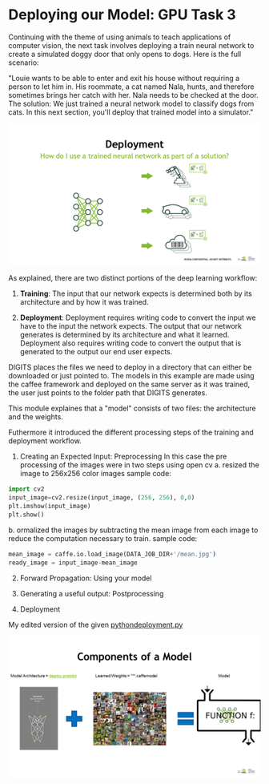 # Deploying our Model: GPU Task 3

Continuing with the theme of using animals to teach applications of computer vision, the next task involves deploying a train neural network to create a simulated doggy door that only opens to dogs.
Here is the full scenario:

"Louie wants to be able to enter and exit his house without requiring a person to let him in. His roommate, a cat named Nala, hunts, and therefore sometimes brings her catch with her. Nala needs to be checked at the door. The solution: We just trained a neural network model to classify dogs from cats. In this next section, you'll deploy that trained model into a simulator."

![](../images/deployment.png)

As explained, there are two distinct portions of the deep learning workflow:

1. **Training**: The input that our network expects is determined both by its architecture and by how it was trained.

2. **Deployment**: Deployment requires writing code to convert the input we have to the input the network expects. The output that our network generates is determined by its architecture and what it learned. Deployment also requires writing code to convert the output that is generated to the output our end user expects. 

DIGITS places the files we need to deploy in a directory that can either be downloaded or just pointed to. 
The models in this example are made using the caffee framework and deployed on the same server as it was trained, the user 
just points to the folder path that DIGITS generates.

This module explaines that a "model" consists of two files: the architecture and the weights.

Futhermore it introduced the different processing steps of the training and deployment workflow.

1. Creating an Expected Input: Preprocessing
In this case the pre processing of the images were in two steps using open cv
a. resized the image to 256x256 color images
sample code:

```python
import cv2
input_image=cv2.resize(input_image, (256, 256), 0,0)
plt.imshow(input_image)
plt.show()
```

b. ormalized the images by subtracting the mean image from each image to reduce the computation necessary to train.
sample code:

```python
mean_image = caffe.io.load_image(DATA_JOB_DIR+'/mean.jpg')
ready_image = input_image-mean_image
```

2. Forward Propagation: Using your model

3. Generating a useful output: Postprocessing

4. Deployment

My edited version of the given [pythondeployment.py](pythondeployment.py)


![WorkFlow Summary](../images/ModelParts.png)
